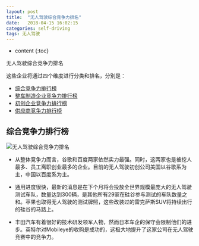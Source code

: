 ```yaml
---
layout: post
title:  "无人驾驶综合竞争力排名"
date:   2018-04-15 16:02:15
categories: self-driving
tags: 无人驾驶
---
```


* content
{:toc}

无人驾驶综合竞争力排名
<!--more-->

这些企业将通过四个维度进行分类和排名，分别是：
- [综合竞争力排行榜](https://songapore.github.io/2018/04/15/self-driving-company-Ranking-1/)
- [整车制造企业竞争力排行榜](https://songapore.github.io/2018/04/15/self-driving-company-Ranking-2/)
- [初创企业竞争力排行榜](https://songapore.github.io/2018/04/15/self-driving-company-Ranking-3/)
- [供应商竞争力排行榜](https://songapore.github.io/2018/04/15/self-driving-company-Ranking-4/)
## 综合竞争力排行榜

![无人驾驶综合竞争力排名](http://p5ocy6pck.bkt.clouddn.com/%E6%97%A0%E4%BA%BA%E9%A9%BE%E9%A9%B6%E7%BB%BC%E5%90%88%E7%AB%9E%E4%BA%89%E5%8A%9B%E6%8E%92%E5%90%8D.jpeg)

- 从整体竞争力而言，谷歌和百度两家依然实力最强。同时，这两家也是被挖人最多、员工离职创业最多的企业。目前的无人驾驶初创公司美国以谷歌系为主，中国以百度系为主。

- 通用进度很快，最新的消息是在下个月将会投放全世界规模最庞大的无人驾驶测试车队，数量达到300辆，是其他所有29家在硅谷参与测试的车队数量之和。苹果也取得无人驾驶的测试牌照，这些改装过的雷克萨斯SUV将持续出行的硅谷的马路上。

- 丰田汽车有着很好的技术研发领军人物，然而日本车企的保守会限制他们的进步。英特尔对Mobileye的收购是成功的，这极大地提升了这家公司在无人驾驶竞赛中的竞争力。
